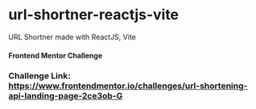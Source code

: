 # url-shortner-reactjs-vite
URL Shortner made with ReactJS, Vite

#### Frontend Mentor Challenge
### Challenge Link: https://www.frontendmentor.io/challenges/url-shortening-api-landing-page-2ce3ob-G

